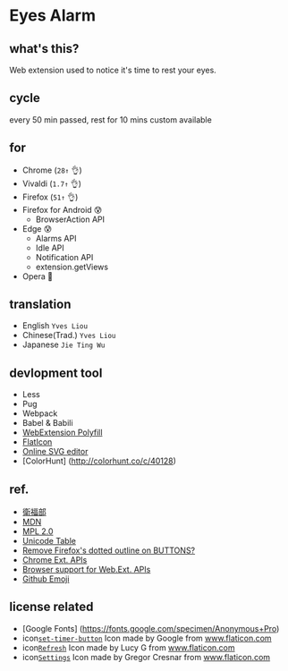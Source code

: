 # Eyes Alarm
## what's this?

Web extension used to notice it's time to rest your eyes.

## cycle

every 50 min passed, rest for 10 mins
custom available

## for

- Chrome (`28↑` :ok_hand:) 
- Vivaldi (`1.7↑` :ok_hand:)
- Firefox (`51↑` :ok_hand:)
- Firefox for Android :cold_sweat:
  * BrowserAction API
- Edge :cold_sweat:
  * Alarms API
  * Idle API
  * Notification API
  * extension.getViews
- Opera :japanese_goblin:

## translation

- English `Yves Liou`
- Chinese(Trad.) `Yves Liou`
- Japanese `Jie Ting Wu`

## devlopment tool
- Less
- Pug
- Webpack
- Babel & Babili
- [WebExtension Polyfill](https://github.com/mozilla/webextension-polyfill)
- [FlatIcon](http://www.flaticon.com/)
- [Online SVG editor](https://github.com/SVG-Edit/svgedit)
- [ColorHunt] (http://colorhunt.co/c/40128)

## ref.

- [衛福部](http://tinyurl.com/jxhgxt6)
- [MDN](https://developer.mozilla.org/zh-TW/)
- [MPL 2.0](https://www.openfoundry.org/tw/legal-column-list/8681-the-brief-comparison-of-mpl-11-and-mpl-20)
- [Unicode Table](https://unicode-table.com/en/)
- [Remove Firefox's dotted outline on BUTTONS?](http://stackoverflow.com/questions/71074/how-to-remove-firefoxs-dotted-outline-on-buttons-as-well-as-links)
- [Chrome Ext. APIs](https://developer.chrome.com/extensions/api_index)
- [Browser support for Web.Ext. APIs](https://developer.mozilla.org/en-US/Add-ons/WebExtensions/Browser_support_for_JavaScript_APIs)
- [Github Emoji](https://gist.github.com/rxaviers/7360908)

## license related

- [Google Fonts] (https://fonts.google.com/specimen/Anonymous+Pro)
- icon[`set-timer-button`](http://www.flaticon.com/free-icon/set-timer-button_61017) Icon made by Google from www.flaticon.com 
- icon[`Refresh`](http://www.flaticon.com/free-icon/refresh_118799) Icon made by Lucy G from www.flaticon.com 
- icon[`Settings`](http://www.flaticon.com/free-icon/settings_126472) Icon made by Gregor Cresnar from www.flaticon.com